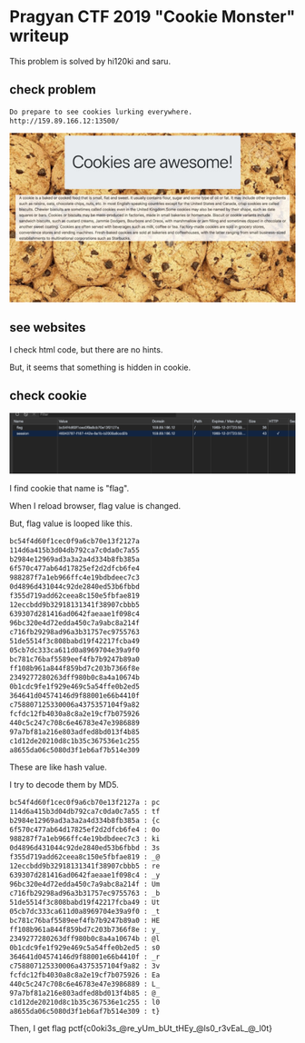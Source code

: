 # Pragyan CTF 2019 "Cookie Monster" writeup

This problem is solved by hi120ki and saru.

## check problem

```
Do prepare to see cookies lurking everywhere.
http://159.89.166.12:13500/
```

![screen1](screen1.jpg "screen1")

## see websites

I check html code, but there are no hints.

But, it seems that something is hidden in cookie.

## check cookie

![screen2](screen2.jpg "screen2")

I find cookie that name is "flag".

When I reload browser, flag value is changed.

But, flag value is looped like this.

```
bc54f4d60f1cec0f9a6cb70e13f2127a
114d6a415b3d04db792ca7c0da0c7a55
b2984e12969ad3a3a2a4d334b8fb385a
6f570c477ab64d17825ef2d2dfcb6fe4
988287f7a1eb966ffc4e19bdbdeec7c3
0d4896d431044c92de2840ed53b6fbbd
f355d719add62ceea8c150e5fbfae819
12eccbdd9b32918131341f38907cbbb5
639307d281416ad0642faeaae1f098c4
96bc320e4d72edda450c7a9abc8a214f
c716fb29298ad96a3b31757ec9755763
51de5514f3c808babd19f42217fcba49
05cb7dc333ca611d0a8969704e39a9f0
bc781c76baf5589eef4fb7b9247b89a0
ff108b961a844f859bd7c203b7366f8e
2349277280263dff980b0c8a4a10674b
0b1cdc9fe1f929e469c5a54ffe0b2ed5
364641d04574146d9f88001e66b4410f
c758807125330006a4375357104f9a82
fcfdc12fb4030a8c8a2e19cf7b075926
440c5c247c708c6e46783e47e3986889
97a7bf81a216e803adfed8bd013f4b85
c1d12de20210d8c1b35c367536e1c255
a8655da06c5080d3f1eb6af7b514e309
```

These are like hash value.

I try to decode them by MD5.

```
bc54f4d60f1cec0f9a6cb70e13f2127a : pc
114d6a415b3d04db792ca7c0da0c7a55 : tf
b2984e12969ad3a3a2a4d334b8fb385a : {c
6f570c477ab64d17825ef2d2dfcb6fe4 : 0o
988287f7a1eb966ffc4e19bdbdeec7c3 : ki
0d4896d431044c92de2840ed53b6fbbd : 3s
f355d719add62ceea8c150e5fbfae819 : _@
12eccbdd9b32918131341f38907cbbb5 : re
639307d281416ad0642faeaae1f098c4 : _y
96bc320e4d72edda450c7a9abc8a214f : Um
c716fb29298ad96a3b31757ec9755763 : _b
51de5514f3c808babd19f42217fcba49 : Ut
05cb7dc333ca611d0a8969704e39a9f0 : _t
bc781c76baf5589eef4fb7b9247b89a0 : HE
ff108b961a844f859bd7c203b7366f8e : y_
2349277280263dff980b0c8a4a10674b : @l
0b1cdc9fe1f929e469c5a54ffe0b2ed5 : s0
364641d04574146d9f88001e66b4410f : _r
c758807125330006a4375357104f9a82 : 3v
fcfdc12fb4030a8c8a2e19cf7b075926 : Ea
440c5c247c708c6e46783e47e3986889 : L_
97a7bf81a216e803adfed8bd013f4b85 : @_
c1d12de20210d8c1b35c367536e1c255 : l0
a8655da06c5080d3f1eb6af7b514e309 : t}
```

Then, I get flag pctf{c0oki3s_@re_yUm_bUt_tHEy_@ls0_r3vEaL_@_l0t}
